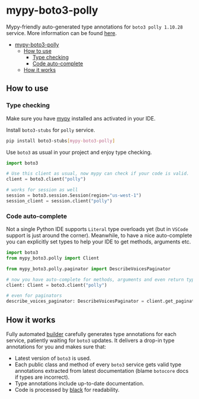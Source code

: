 # mypy-boto3-polly

Mypy-friendly auto-generated type annotations for `boto3 polly 1.10.28` service.
More information can be found [here](https://github.com/vemel/mypy_boto3).

- [mypy-boto3-polly](#mypy-boto3-polly)
  - [How to use](#how-to-use)
    - [Type checking](#type-checking)
    - [Code auto-complete](#code-auto-complete)
  - [How it works](#how-it-works)

## How to use

### Type checking

Make sure you have [mypy](https://github.com/python/mypy) installed ans activated in your IDE.

Install `boto3-stubs` for `polly` service.

```bash
pip install boto3-stubs[mypy-boto3-polly]
```

Use `boto3` as usual in your project and enjoy type checking.

```python
import boto3

# Use this client as usual, now mypy can check if your code is valid.
client = boto3.client("polly")

# works for session as well
session = boto3.session.Session(region="us-west-1")
session_client = session.client("polly")

```

### Code auto-complete

Not a single Python IDE supports `Literal` type overloads yet (but in `VSCode` support is just around the corner).
Meanwhile, to have a nice auto-complete you can explicitly set types to help your IDE to get methods, arguments etc.

```python
import boto3
from mypy_boto3.polly import Client

from mypy_boto3.polly.paginator import DescribeVoicesPaginator

# now you have auto-complete for methods, arguments and even return types
client: Client = boto3.client("polly")

# even for paginators
describe_voices_paginator: DescribeVoicesPaginator = client.get_paginator("describe_voices")
```

## How it works

Fully automated [builder](https://github.com/vemel/mypy_boto3) carefully generates
type annotations for each service, patiently waiting for `boto3` updates. It delivers
a drop-in type annotations for you and makes sure that:

- Latest version of `boto3` is used.
- Each public class and method of every `boto3` service gets valid type annotations
  extracted from latest documentation (blame `botocore` docs if types are incorrect).
- Type annotations include up-to-date documentation.
- Code is processed by [black](https://github.com/psf/black) for readability.